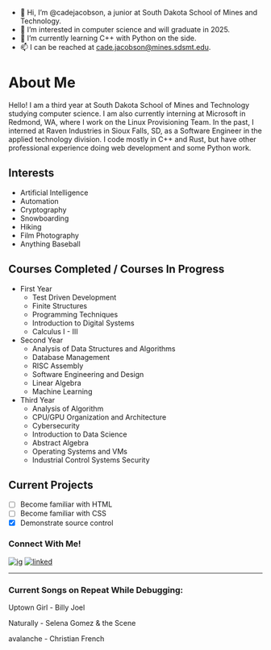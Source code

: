 - 👋 Hi, I’m @cadejacobson, a junior at South Dakota School of Mines and Technology.
- 👀 I’m interested in computer science and will graduate in 2025.
- 🌱 I’m currently learning C++ with Python on the side.
- 📫 I can be reached at cade.jacobson@mines.sdsmt.edu.

<!---
cadejacobson/cadejacobson is a ✨ special ✨ repository because its `README.md` (this file) appears on your GitHub profile.
You can click the Preview link to take a look at your changes.
--->

# About Me
Hello! I am a third year at South Dakota School of Mines and Technology studying computer science. I am also currently interning at Microsoft in Redmond, WA, where I 
work on the Linux Provisioning Team. In the past, I interned at Raven Industries in Sioux Falls, SD, as a Software Engineer in the applied technology division.
I code mostly in C++ and Rust, but have other professional experience doing web development and some Python work.

## Interests
* Artificial Intelligence
* Automation
* Cryptography
* Snowboarding
* Hiking
* Film Photography
* Anything Baseball

## Courses Completed / Courses In Progress
* First Year
  * Test Driven Development
  * Finite Structures
  * Programming Techniques
  * Introduction to Digital Systems
  * Calculus I - III
* Second Year
  * Analysis of Data Structures and Algorithms
  * Database Management
  * RISC Assembly
  * Software Engineering and Design
  * Linear Algebra
  * Machine Learning
* Third Year
  * Analysis of Algorithm
  * CPU/GPU Organization and Architecture
  * Cybersecurity
  * Introduction to Data Science
  * Abstract Algebra
  * Operating Systems and VMs
  * Industrial Control Systems Security

## Current Projects
- [ ] Become familiar with HTML
- [ ] Become familiar with CSS
- [X] Demonstrate source control

### Connect With Me!
<!-- Actual text -->

[![ig][1.1]][1]   [![linked][2.1]][2]

[1.1]: https://user-images.githubusercontent.com/91996442/162114571-0defc3f2-de17-439e-8935-e46897fc763e.png
[2.1]: https://user-images.githubusercontent.com/91996442/162114709-f35b048a-8efa-4b86-8074-d299a9006b9d.png



<!-- Links to your social media accounts -->

[1]: https://instagram.com/cadejacobson/
[2]: https://www.linkedin.com/in/cade-jacobson-2782291a5/

- - - -

### Current Songs on Repeat While Debugging:
Uptown Girl - Billy Joel

Naturally - Selena Gomez & the Scene

avalanche - Christian French
